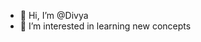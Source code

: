 - 👋 Hi, I’m @Divya
- 👀 I’m interested in learning new concepts 


<!---
Divyanelli/Divyanelli is a ✨ special ✨ repository because its `README.md` (this file) appears on your GitHub profile.
You can click the Preview link to take a look at your changes.
--->
